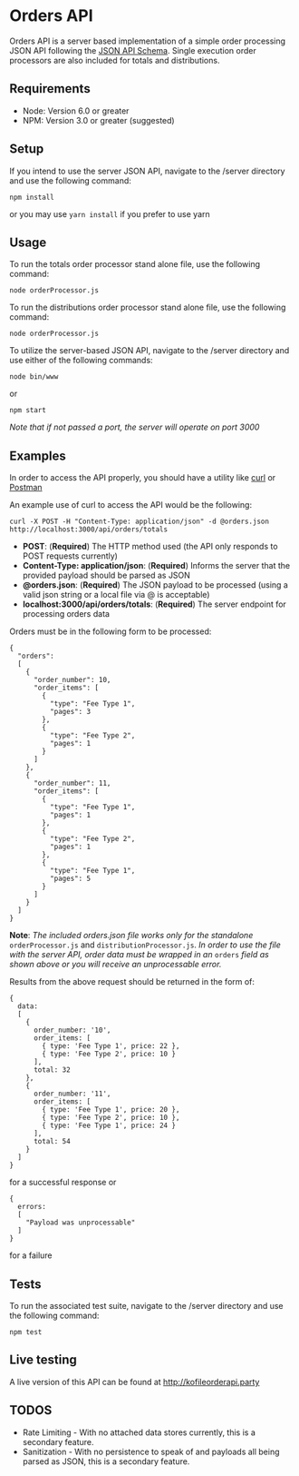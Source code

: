 # Orders API

Orders API is a server based implementation of a simple order processing JSON API following the [JSON API Schema](http://jsonapi.org/).
Single execution order processors are also included for totals and distributions.

## Requirements

* Node: Version 6.0 or greater
* NPM: Version 3.0 or greater (suggested)

## Setup

If you intend to use the server JSON API, navigate to the /server directory and use the following command:
```
npm install
```
or you may use `yarn install` if you prefer to use yarn

## Usage

To run the totals order processor stand alone file, use the following command:

```
node orderProcessor.js
```

To run the distributions order processor stand alone file, use the following command:

```
node orderProcessor.js
```

To utilize the server-based JSON API, navigate to the /server directory and use either of the following commands:
```
node bin/www
```
or
```
npm start
```

*Note that if not passed a port, the server will operate on port 3000*

## Examples

In order to access the API properly, you should have a utility like [curl](https://curl.haxx.se/) or [Postman](https://www.getpostman.com/)

An example use of curl to access the API would be the following:
```
curl -X POST -H "Content-Type: application/json" -d @orders.json http://localhost:3000/api/orders/totals
```

* **POST**: (**Required**) The HTTP method used (the API only responds to POST requests currently)
* **Content-Type: application/json**: (**Required**) Informs the server that the provided payload should be parsed as JSON
* **@orders.json**: (**Required**) The JSON payload to be processed (using a valid json string or a local file via @ is acceptable)
* **localhost:3000/api/orders/totals**: (**Required**) The server endpoint for processing orders data

Orders must be in the following form to be processed:
```
{
  "orders":
  [
    {
      "order_number": 10,
      "order_items": [
        {
          "type": "Fee Type 1",
          "pages": 3
        },
        {
          "type": "Fee Type 2",
          "pages": 1
        }
      ]
    },
    {
      "order_number": 11,
      "order_items": [
        {
          "type": "Fee Type 1",
          "pages": 1
        },
        {
          "type": "Fee Type 2",
          "pages": 1
        },
        {
          "type": "Fee Type 1",
          "pages": 5
        }
      ]
    }
  ]
}
```

**Note**: *The included orders.json file works only for the standalone* `orderProcessor.js` and `distributionProcessor.js`. *In order to use the file with the server API, order data must be wrapped in an* `orders` *field as shown above or you will receive an unprocessable error.*

Results from the above request should be returned in the form of:

```
{
  data:
  [
    { 
      order_number: '10',
      order_items: [
        { type: 'Fee Type 1', price: 22 },
        { type: 'Fee Type 2', price: 10 }
      ],
      total: 32 
    },
    { 
      order_number: '11',
      order_items: [
        { type: 'Fee Type 1', price: 20 },
        { type: 'Fee Type 2', price: 10 },
        { type: 'Fee Type 1', price: 24 }
      ],
      total: 54 
    }
  ]
}
```
for a successful response or
```
{
  errors:
  [
    "Payload was unprocessable"
  ]
}
```
for a failure

## Tests

To run the associated test suite, navigate to the /server directory and use the following command:
```
npm test
```

## Live testing
A live version of this API can be found at http://kofileorderapi.party

## TODOS
* Rate Limiting - With no attached data stores currently, this is a secondary feature.
* Sanitization - With no persistence to speak of and payloads all being parsed as JSON, this is a secondary feature.
